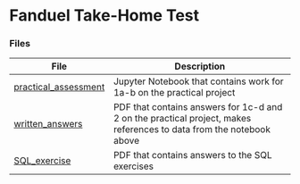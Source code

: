 # Fanduel Take-Home Test

### Files

| File | Description |
| --- | --- |
| [practical_assessment](/practical_assessment.ipynb) | Jupyter Notebook that contains work for 1a-b on the practical project |
| [written_answers](/written_answers.pdf) | PDF that contains answers for 1c-d and 2 on the practical project, makes references to data from the notebook above |
| [SQL_exercise](/SQL_exercise.pdf) | PDF that contains answers to the SQL exercises |

